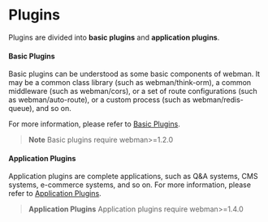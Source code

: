 # Plugins
Plugins are divided into **basic plugins** and **application plugins**.

#### Basic Plugins
Basic plugins can be understood as some basic components of webman. It may be a common class library (such as webman/think-orm), a common middleware (such as webman/cors), or a set of route configurations (such as webman/auto-route), or a custom process (such as webman/redis-queue), and so on.

For more information, please refer to [Basic Plugins](plugin/base.md).

> **Note**
> Basic plugins require webman>=1.2.0

#### Application Plugins
Application plugins are complete applications, such as Q&A systems, CMS systems, e-commerce systems, and so on.
For more information, please refer to [Application Plugins](app/app.md).

> **Application Plugins**
> Application plugins require webman>=1.4.0
